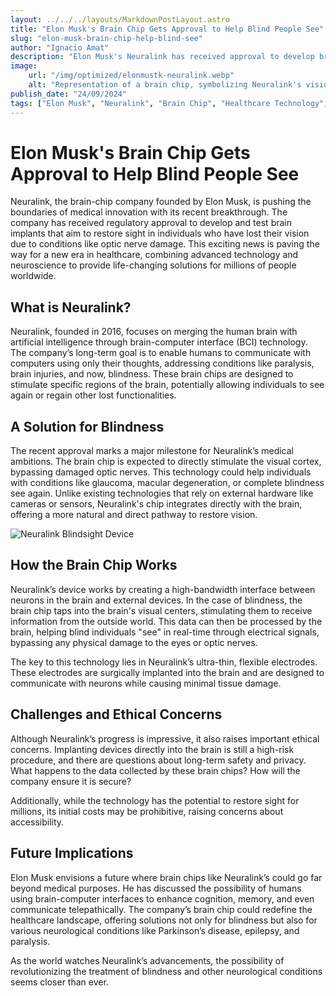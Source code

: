 ```yaml
---
layout: ../../../layouts/MarkdownPostLayout.astro
title: "Elon Musk's Brain Chip Gets Approval to Help Blind People See"  
slug: "elon-musk-brain-chip-help-blind-see"  
author: "Ignacio Amat"  
description: "Elon Musk's Neuralink has received approval to develop brain chips aimed at helping blind individuals regain sight. Learn more about the revolutionary technology and its implications for the future of healthcare."  
image:  
    url: "/img/optimized/elonmustk-neuralink.webp"  
    alt: "Representation of a brain chip, symbolizing Neuralink's vision to restore sight."  
publish_date: "24/09/2024"
tags: ["Elon Musk", "Neuralink", "Brain Chip", "Healthcare Technology", "Blindness"]  
---
```


# Elon Musk's Brain Chip Gets Approval to Help Blind People See

Neuralink, the brain-chip company founded by Elon Musk, is pushing the boundaries of medical innovation with its recent breakthrough. The company has received regulatory approval to develop and test brain implants that aim to restore sight in individuals who have lost their vision due to conditions like optic nerve damage. This exciting news is paving the way for a new era in healthcare, combining advanced technology and neuroscience to provide life-changing solutions for millions of people worldwide.

## What is Neuralink?

Neuralink, founded in 2016, focuses on merging the human brain with artificial intelligence through brain-computer interface (BCI) technology. The company’s long-term goal is to enable humans to communicate with computers using only their thoughts, addressing conditions like paralysis, brain injuries, and now, blindness. These brain chips are designed to stimulate specific regions of the brain, potentially allowing individuals to see again or regain other lost functionalities.

## A Solution for Blindness

The recent approval marks a major milestone for Neuralink’s medical ambitions. The brain chip is expected to directly stimulate the visual cortex, bypassing damaged optic nerves. This technology could help individuals with conditions like glaucoma, macular degeneration, or complete blindness see again. Unlike existing technologies that rely on external hardware like cameras or sensors, Neuralink's chip integrates directly with the brain, offering a more natural and direct pathway to restore vision.

![Neuralink Blindsight Device](/img/optimized/neuralink-blindsight-device.webp "Elon Musk neuralink blindsight device")

## How the Brain Chip Works

Neuralink’s device works by creating a high-bandwidth interface between neurons in the brain and external devices. In the case of blindness, the brain chip taps into the brain's visual centers, stimulating them to receive information from the outside world. This data can then be processed by the brain, helping blind individuals "see" in real-time through electrical signals, bypassing any physical damage to the eyes or optic nerves.

The key to this technology lies in Neuralink’s ultra-thin, flexible electrodes. These electrodes are surgically implanted into the brain and are designed to communicate with neurons while causing minimal tissue damage.

## Challenges and Ethical Concerns

Although Neuralink’s progress is impressive, it also raises important ethical concerns. Implanting devices directly into the brain is still a high-risk procedure, and there are questions about long-term safety and privacy. What happens to the data collected by these brain chips? How will the company ensure it is secure? 

Additionally, while the technology has the potential to restore sight for millions, its initial costs may be prohibitive, raising concerns about accessibility.

## Future Implications

Elon Musk envisions a future where brain chips like Neuralink’s could go far beyond medical purposes. He has discussed the possibility of humans using brain-computer interfaces to enhance cognition, memory, and even communicate telepathically. The company’s brain chip could redefine the healthcare landscape, offering solutions not only for blindness but also for various neurological conditions like Parkinson’s disease, epilepsy, and paralysis.

As the world watches Neuralink’s advancements, the possibility of revolutionizing the treatment of blindness and other neurological conditions seems closer than ever.

<style>
    article p + h2 {
    font-size: 1.5em;
    font-weight: bold;
    margin-top: 1.5em;
  }

      article ul + h2 {
    font-size: 1.5em;
    font-weight: bold;
    margin-top: 1.5em;
  }

  article h2 + h1 {
    font-size: 2em;
    font-weight: bold;
    margin-top: 1.5em;
  }

    article {
        text-wrap: pretty;
    }
    
    article h3 {
    font-weight: bold;
      font-size: 1.2em;
      margin-top: 1.5em;
    }

article p {
    margin: 10px 0;
}

article ul, article ol {
    list-style-type: circle;
    margin: 10px 0 10px 20px;
}

article li h4 {
    /* add soft light font */
    font-weight: lighter;
    font-style: italic;
}

article blockquote {
    border-left: 4px solid #ddd;
    padding-left: 15px;
    color: #666;
    margin: 20px 0;
    font-style: italic;
}

article p a {
  cursor: pointer;
  font-weight: bold; /* font-bold */
  text-decoration: underline; /* underline */
  color: #fafafa; /* text-gray-900 */
  background-color: transparent; /* Remove background color */
  border: none; /* Remove border */
  padding: 0; /* Remove padding */
  transition: all 0.2s ease-in-out; /* transition */
}

article p a:hover {
  color: rgba(234, 179, 8, 0.9); /* hover:text-yellow-500/90 */
}

article p a:focus {
    z-index: 10; /* focus:z-10 */
  outline: none; /* focus:outline-none */
  border-color: #e5e7eb; /* focus:ring-gray-200 */
  box-shadow: 0 0 0 2px #e5e7eb; /* focus:ring-2 */
  color: rgba(234, 179, 8, 0.9); /* focus:text-yellow-500/90 */
}

article code {
    background-color: #f5f5f5;
    padding: 2px 4px;
    border-radius: 4px;
    font-family: 'Courier New', Courier, monospace;
}

article pre {
    background-color: #f5f5f5;
    padding: 10px;
    border-radius: 4px;
    overflow-x auto;
}

@media (min-width: 601px) and (max-width: 1024px) {
    article {
        padding: 40px;
    }
}

@media (max-width: 600px) { 
    article {
      padding: 30px;
    }

 }
</style>